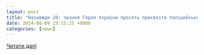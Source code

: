 ```yaml
---
layout: post
title: "Назавжди 20: звання Героя України просять присвоїти поліцейському Володимиру Матвіїву з Тернопільщини - ФАЙНЕ МІСТО ТЕРНОПІЛЬ"
date: 2024-08-09 15:15:25 +0000
categories: [news]
---
```


[Читати далі](https://fainemisto.tv/news/75208-nazavzhdy-20-zvannya-geroya-ukrayiny-prosyat-prysvoyity-policzejskomu-volodymyru-matviyivu-z-ternopilshhyny)
